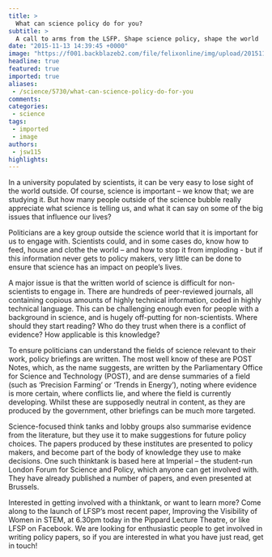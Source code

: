 ```yaml
---
title: >
  What can science policy do for you?
subtitle: >
  A call to arms from the LSFP. Shape science policy, shape the world
date: "2015-11-13 14:39:45 +0000"
image: "https://f001.backblazeb2.com/file/felixonline/img/upload/201511131439-ygr12-12218729_917276491655351_1827151619_o.jpg"
headline: true
featured: true
imported: true
aliases:
 - /science/5730/what-can-science-policy-do-for-you
comments:
categories:
 - science
tags:
 - imported
 - image
authors:
 - jsw115
highlights:
---
```


In a university populated by scientists, it can be very easy to lose sight of the world outside. Of course, science is important – we know that; we are studying it. But how many people outside of the science bubble really appreciate what science is telling us, and what it can say on some of the big issues that influence our lives?

Politicians are a key group outside the science world that it is important for us to engage with. Scientists could, and in some cases do, know how to feed, house and clothe the world – and how to stop it from imploding - but if this information never gets to policy makers, very little can be done to ensure that science has an impact on people’s lives.

A major issue is that the written world of science is difficult for non-scientists to engage in. There are hundreds of peer-reviewed journals, all containing copious amounts of highly technical information, coded in highly technical language. This can be challenging enough even for people with a background in science, and is hugely off-putting for non-scientists. Where should they start reading? Who do they trust when there is a conflict of evidence? How applicable is this knowledge?

To ensure politicians can understand the fields of science relevant to their work, policy briefings are written. The most well know of these are POST Notes, which, as the name suggests, are written by the Parliamentary Office for Science and Technology (POST), and are dense summaries of a field (such as ‘Precision Farming’ or ‘Trends in Energy’), noting where evidence is more certain, where conflicts lie, and where the field is currently developing. Whilst these are supposedly neutral in content, as they are produced by the government, other briefings can be much more targeted.

Science-focused think tanks and lobby groups also summarise evidence from the literature, but they use it to make suggestions for future policy choices. The papers produced by these institutes are presented to policy makers, and become part of the body of knowledge they use to make decisions. One such thinktank is based here at Imperial – the student-run London Forum for Science and Policy, which anyone can get involved with. They have already published a number of papers, and even presented at Brussels.

Interested in getting involved with a thinktank, or want to learn more? Come along to the launch of LFSP’s most recent paper, Improving the Visibility of Women in STEM, at 6.30pm today in the Pippard Lecture Theatre, or like LFSP on Facebook. We are looking for enthusiastic people to get involved in writing policy papers, so if you are interested in what you have just read, get in touch!
